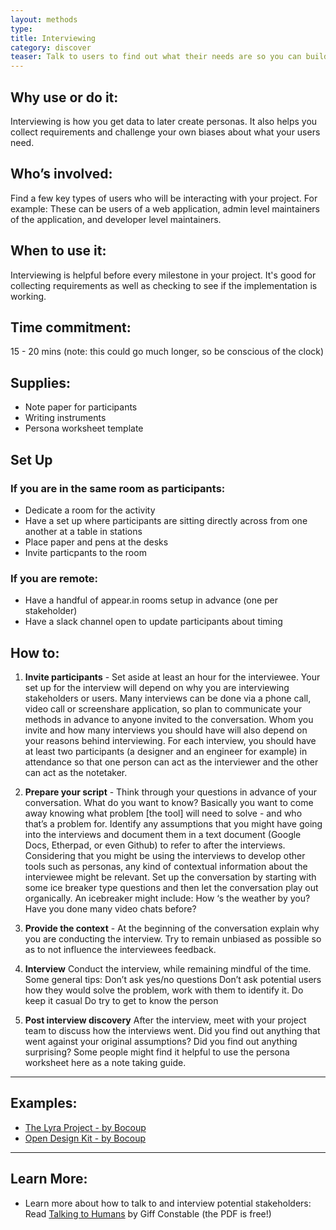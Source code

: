 ```yaml
---
layout: methods
type:
title: Interviewing
category: discover
teaser: Talk to users to find out what their needs are so you can build a product they'll love.
---
```

## Why use or do it:

Interviewing is how you get data to later create personas. It also helps you collect requirements and challenge your own biases about what your users need.

## Who’s involved:

Find a few key types of users who will be interacting with your project. For example: These can be users of a web application, admin level maintainers of the application, and developer level maintainers.

## When to use it:

Interviewing is helpful before every milestone in your project. It's good for collecting requirements as well as checking to see if the implementation is working.

## Time commitment:

15 - 20 mins (note: this could go much longer, so be conscious of the clock)

## Supplies:

* Note paper for participants
* Writing instruments
* Persona worksheet template


## Set Up

### If you are in the same room as participants:

* Dedicate a room for the activity
* Have a set up where participants are sitting directly across from one another at a table in stations
* Place paper and pens at the desks
* Invite particpants to the room

### If you are remote:

* Have a handful of appear.in rooms setup in advance (one per stakeholder)
* Have a slack channel open to update participants about timing


## How to:

1. **Invite participants** - Set aside at least an hour for the interviewee. Your set up for the interview will depend on why you are interviewing stakeholders or users. Many interviews can be done via a phone call, video call or screenshare application, so plan to communicate your methods in advance to anyone invited to the conversation. Whom you invite and how many interviews you should have will also depend on your reasons behind interviewing. For each interview, you should have at least two participants (a designer and an engineer for example) in attendance so that one person can act as the interviewer and the other can act as the notetaker. 

2. **Prepare your script** - Think through your questions in advance of your conversation. What do you want to know? Basically you want to come away knowing what problem [the tool] will need to solve - and who that’s a problem for. Identify any assumptions that you might have going into the interviews and document them in a text document (Google Docs, Etherpad, or even Github) to refer to after the interviews.  Considering that you might be using the interviews to develop other tools such as personas, any kind of contextual information about the interviewee might be relevant. Set up the conversation by starting with some ice breaker type questions and then let the conversation play out organically. An icebreaker might include: 
How ‘s the weather by you?
Have you done many video chats before?


3. **Provide the context** -  At the beginning of the conversation explain why you are conducting the interview. Try to remain unbiased as possible so as to not influence the interviewees feedback. 


4. **Interview** Conduct the interview, while remaining mindful of the time. Some general tips:
Don’t ask yes/no questions
Don’t ask potential users how they would solve the problem, work with them to identify it. 
Do keep it casual
Do try to get to know the person

6. **Post interview discovery** After the interview, meet with your project team to discuss how the interviews went. Did you find out anything that went against your original assumptions? Did you find out anything surprising? Some people might find it helpful to use the persona worksheet here as a note taking guide.

---

## Examples:

* [The Lyra Project - by Bocoup](https://github.com/vega/lyra/search?q=persona&type=Issues&utf8=%E2%9C%93)
* [Open Design Kit - by Bocoup](https://github.com/bocoup/opendesignkit/issues/7)

---

## Learn More:
* Learn more about how to talk to and interview potential stakeholders: Read [Talking to Humans](http://www.talkingtohumans.com/) by Giff Constable (the PDF is free!)
